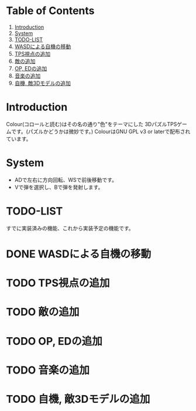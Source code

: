 
# Table of Contents

1.  [Introduction](#org0488f41)
2.  [System](#orgc658d31)
3.  [TODO-LIST](#org30ccdcd)
4.  [WASDによる自機の移動](#org60aa83d)
5.  [TPS視点の追加](#org7a307df)
6.  [敵の追加](#orga2f16aa)
7.  [OP, EDの追加](#orgd44699c)
8.  [音楽の追加](#orgd6a0262)
9.  [自機, 敵3Dモデルの追加](#org658b545)



<a id="org0488f41"></a>

# Introduction

Colour(コロールと読む)はその名の通り"色"をテーマにした
3DパズルTPSゲームです。(パズルかどうかは微妙です。)
ColourはGNU GPL v3 or laterで配布されています。


<a id="orgc658d31"></a>

# System

-   ADで左右に方向回転、WSで前後移動です。
-   Vで弾を選択し、Bで弾を発射します。


<a id="org30ccdcd"></a>

# TODO-LIST

すでに実装済みの機能、これから実装予定の機能です。


<a id="org60aa83d"></a>

# DONE WASDによる自機の移動


<a id="org7a307df"></a>

# TODO TPS視点の追加


<a id="orga2f16aa"></a>

# TODO 敵の追加


<a id="orgd44699c"></a>

# TODO OP, EDの追加


<a id="orgd6a0262"></a>

# TODO 音楽の追加


<a id="org658b545"></a>

# TODO 自機, 敵3Dモデルの追加

